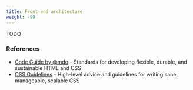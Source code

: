 ```yaml
---
title: Front-end architecture
weight: -99
---
```


TODO

### References

- [Code Guide by @mdo](http://codeguide.co/) - Standards for developing flexible, durable, and sustainable HTML and CSS
- [CSS Guidelines](http://cssguidelin.es/) - High-level advice and guidelines for writing sane, manageable, scalable CSS
